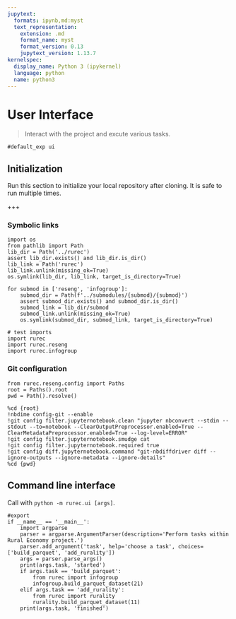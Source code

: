 ```yaml
---
jupytext:
  formats: ipynb,md:myst
  text_representation:
    extension: .md
    format_name: myst
    format_version: 0.13
    jupytext_version: 1.13.7
kernelspec:
  display_name: Python 3 (ipykernel)
  language: python
  name: python3
---
```


# User Interface

> Interact with the project and excute various tasks.

```{code-cell} ipython3
#default_exp ui
```

## Initialization

Run this section to initialize your local repository after cloning. It is safe to run multiple times.

+++

### Symbolic links

```{code-cell} ipython3
import os
from pathlib import Path
lib_dir = Path('../rurec')
assert lib_dir.exists() and lib_dir.is_dir()
lib_link = Path('rurec')
lib_link.unlink(missing_ok=True)
os.symlink(lib_dir, lib_link, target_is_directory=True)

for submod in ['reseng', 'infogroup']:
    submod_dir = Path(f'../submodules/{submod}/{submod}')
    assert submod_dir.exists() and submod_dir.is_dir()
    submod_link = lib_dir/submod
    submod_link.unlink(missing_ok=True)
    os.symlink(submod_dir, submod_link, target_is_directory=True)
    
# test imports
import rurec
import rurec.reseng
import rurec.infogroup
```

### Git configuration

```{code-cell} ipython3
from rurec.reseng.config import Paths
root = Paths().root
pwd = Path().resolve()

%cd {root}
!nbdime config-git --enable
!git config filter.jupyternotebook.clean "jupyter nbconvert --stdin --stdout --to=notebook --ClearOutputPreprocessor.enabled=True --ClearMetadataPreprocessor.enabled=True --log-level=ERROR"
!git config filter.jupyternotebook.smudge cat
!git config filter.jupyternotebook.required true
!git config diff.jupyternotebook.command "git-nbdiffdriver diff --ignore-outputs --ignore-metadata --ignore-details"
%cd {pwd}
```

## Command line interface

Call with `python -m rurec.ui [args]`.

```{code-cell} ipython3
#export
if __name__ == '__main__':
    import argparse
    parser = argparse.ArgumentParser(description='Perform tasks within Rural Economy project.')
    parser.add_argument('task', help='choose a task', choices=['build_parquet', 'add_rurality'])
    args = parser.parse_args()
    print(args.task, 'started')
    if args.task == 'build_parquet':
        from rurec import infogroup
        infogroup.build_parquet_dataset(21)
    elif args.task == 'add_rurality':
        from rurec import rurality
        rurality.build_parquet_dataset(11)
    print(args.task, 'finished')
```
